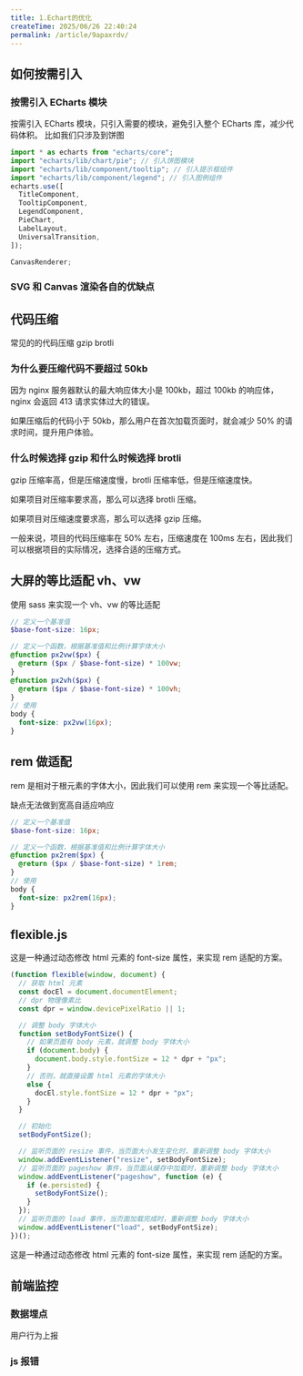 ```yaml
---
title: 1.Echart的优化
createTime: 2025/06/26 22:40:24
permalink: /article/9apaxrdv/
---
```


## 如何按需引入

### 按需引入 ECharts 模块

按需引入 ECharts 模块，只引入需要的模块，避免引入整个 ECharts 库，减少代码体积。
比如我们只涉及到饼图

```js
import * as echarts from "echarts/core";
import "echarts/lib/chart/pie"; // 引入饼图模块
import "echarts/lib/component/tooltip"; // 引入提示框组件
import "echarts/lib/component/legend"; // 引入图例组件
echarts.use([
  TitleComponent,
  TooltipComponent,
  LegendComponent,
  PieChart,
  LabelLayout,
  UniversalTransition,
]);

CanvasRenderer;
```

### SVG 和 Canvas 渲染各自的优缺点

## 代码压缩

常见的的代码压缩 gzip brotli

### 为什么要压缩代码不要超过 50kb

因为 nginx 服务器默认的最大响应体大小是 100kb，超过 100kb 的响应体，nginx 会返回 413 请求实体过大的错误。

如果压缩后的代码小于 50kb，那么用户在首次加载页面时，就会减少 50% 的请求时间，提升用户体验。

### 什么时候选择 gzip 和什么时候选择 brotli

gzip 压缩率高，但是压缩速度慢，brotli 压缩率低，但是压缩速度快。

如果项目对压缩率要求高，那么可以选择 brotli 压缩。

如果项目对压缩速度要求高，那么可以选择 gzip 压缩。

一般来说，项目的代码压缩率在 50% 左右，压缩速度在 100ms 左右，因此我们可以根据项目的实际情况，选择合适的压缩方式。

## 大屏的等比适配 vh、vw

使用 sass 来实现一个 vh、vw 的等比适配

```scss
// 定义一个基准值
$base-font-size: 16px;

// 定义一个函数，根据基准值和比例计算字体大小
@function px2vw($px) {
  @return ($px / $base-font-size) * 100vw;
}
@function px2vh($px) {
  @return ($px / $base-font-size) * 100vh;
}
// 使用
body {
  font-size: px2vw(16px);
}
```

## rem 做适配

rem 是相对于根元素的字体大小，因此我们可以使用 rem 来实现一个等比适配。

缺点无法做到宽高自适应响应

```scss
// 定义一个基准值
$base-font-size: 16px;

// 定义一个函数，根据基准值和比例计算字体大小
@function px2rem($px) {
  @return ($px / $base-font-size) * 1rem;
}
// 使用
body {
  font-size: px2rem(16px);
}
```

## flexible.js

这是一种通过动态修改 html 元素的 font-size 属性，来实现 rem 适配的方案。

```js
(function flexible(window, document) {
  // 获取 html 元素
  const docEl = document.documentElement;
  // dpr 物理像素比
  const dpr = window.devicePixelRatio || 1;

  // 调整 body 字体大小
  function setBodyFontSize() {
    // 如果页面有 body 元素，就调整 body 字体大小
    if (document.body) {
      document.body.style.fontSize = 12 * dpr + "px";
    }
    // 否则，就直接设置 html 元素的字体大小
    else {
      docEl.style.fontSize = 12 * dpr + "px";
    }
  }

  // 初始化
  setBodyFontSize();

  // 监听页面的 resize 事件，当页面大小发生变化时，重新调整 body 字体大小
  window.addEventListener("resize", setBodyFontSize);
  // 监听页面的 pageshow 事件，当页面从缓存中加载时，重新调整 body 字体大小
  window.addEventListener("pageshow", function (e) {
    if (e.persisted) {
      setBodyFontSize();
    }
  });
  // 监听页面的 load 事件，当页面加载完成时，重新调整 body 字体大小
  window.addEventListener("load", setBodyFontSize);
})();
```

这是一种通过动态修改 html 元素的 font-size 属性，来实现 rem 适配的方案。

## 前端监控

### 数据埋点

用户行为上报

### js 报错

###
